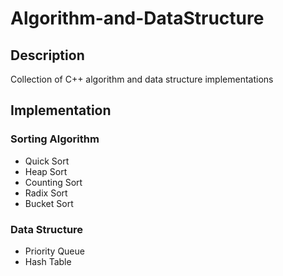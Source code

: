 # Algorithm-and-DataStructure

## Description
Collection of C++ algorithm and data structure implementations

## Implementation

### Sorting Algorithm
* Quick Sort
* Heap Sort
* Counting Sort
* Radix Sort
* Bucket Sort
### Data Structure
* Priority Queue
* Hash Table